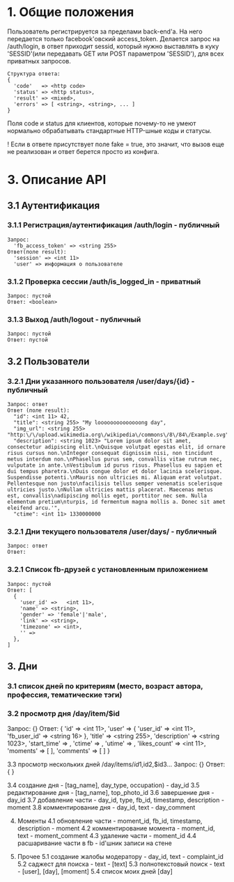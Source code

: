 # 1. Общие положения #

Пользователь регистрируется за пределами back-end'а. На него передается только facebook'овский access_token.
Делается запрос на /auth/login, в ответ приходит sessid, который нужно выставлять в куку
'SESSID'(или передавать GET или POST параметром 'SESSID'), для всех приватных запросов.

    Структура ответа:
    {
      'code'   => <http code>
      'status' => <http status>,
      'result' => <mixed>,
      'errors' => [ <string>, <string>, ... ]
    }

Поля code и status для клиентов, которые почему-то не умеют нормально обрабатывать стандартные HTTP-шные коды и статусы.

! Если в ответе присутствует поле fake = true, это значит, что вызов еще не реализован и ответ берется просто из конфига.

# 3. Описание API #

## 3.1 Аутентификация  ##

### 3.1.1 Регистрация/аутентификация /auth/login - публичный ###

    Запрос:
      'fb_access_token' => <string 255>
    Ответ(поле result):
      'session' => <int 11>
      'user' => информация о пользователе

### 3.1.2 Проверка сессии /auth/is_logged_in - приватный ###
    Запрос: пустой
    Ответ: <boolean>

### 3.1.3 Выход /auth/logout - публичный ###
    Запрос: пустой
    Ответ: пустой


## 3.2 Пользователи ##

### 3.2.1 Дни указанного пользователя /user/days/{id} - публичный ###
    Запрос: ответ
    Ответ (поле result):
      "id": <int 11> 42,
      "title": <string 255> "My loooooooooooooong day",
      "img_url": <string 255> "http:\/\/upload.wikimedia.org\/wikipedia\/commons\/8\/84\/Example.svg",
      "description": <string 1023> "Lorem ipsum dolor sit amet, consectetur adipiscing elit.\nQuisque volutpat egestas elit, id ornare risus cursus non.\nInteger consequat dignissim nisi, non tincidunt metus interdum non.\nPhasellus purus sem, convallis vitae rutrum nec, vulputate in ante.\nVestibulum id purus risus. Phasellus eu sapien et dui tempus pharetra.\nDuis congue dolor et dolor lacinia scelerisque. Suspendisse potenti.\nMauris non ultricies mi. Aliquam erat volutpat. Pellentesque non justo\nfacilisis tellus semper venenatis scelerisque ultricies justo.\nNullam ultricies mattis placerat. Maecenas metus est, convallis\nadipiscing mollis eget, porttitor nec sem. Nulla elementum pretium\nturpis, id fermentum magna mollis a. Donec sit amet eleifend arcu.'",
      "ctime": <int 11> 1330000000

### 3.2.1 Дни текущего пользователя /user/days/ - публичный ###
    Запрос: ответ
    Ответ:


### 3.2.1 Список fb-друзей с установленным приложением ###
    Запрос: пустой
    Ответ: [
      {
        'user_id' =>   <int 11>,
        'name' => <string>,
        'gender' => 'female'|'male',
        'link' => <string>,
        'timezone' => <int>,
        '' =>
      },
    ]


## 3. Дни ##

### 3.1 список дней по критериям (место, возраст автора, профессия, тематические тэги) ###

### 3.2 просмотр дня /day/item/$id ###
Запрос: {}
Ответ: {    'id' => <int 11>,   'user' => {     'user_id' => <int 11>,     'fb_user_id' => <string 16>   },      'title' => <string 255>,   'description' => <string 1023>,   'start_time' => <timestamp>,   'ctime' => <timestamp>,   'utime' => <timestamp>,   'likes_count' => <int 11>,   'moments' => [   ],   'comments' => [   ] }

3.3 просмотр нескольких дней /day/items/$id1,$id2,$id3...
Запрос: {}
Ответ: {
}

3.4 создание дня  - [tag_name], day_type, occupation) - day_id
3.5 редактирование дня - [tag_name], top_photo_id
3.6 завершение дня - day_id
3.7 добавление части  - day_id, type, fb_id, timestamp, description - moment
3.8 комментирование дня - day_id, text - day_comment

4. Моменты
4.1 обновление части - moment_id, fb_id, timestamp, description - moment
4.2 комментирование момента - moment_id, text - moment_comment
4.3 удаление части  - moment_id
4.4 расшаривание части в fb - id'шник записи на стене

5. Прочее
5.1 создание жалобы модератору - day_id, text - complaint_id
5.2 саджест для поиска - text - [text]
5.3 полнотекстовый поиск - text - [user], [day], [moment]
5.4 список моих дней [day]
